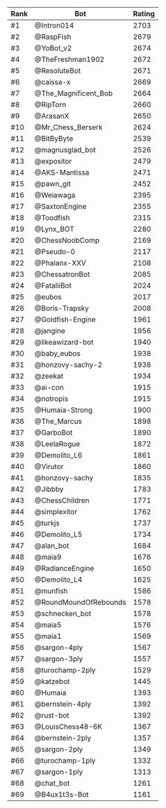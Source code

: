Rank|Bot|Rating
---|---|---
#1|@Intron014|2703
#2|@RaspFish|2679
#3|@YoBot_v2|2674
#4|@TheFreshman1902|2672
#5|@ResoluteBot|2671
#6|@caissa-x|2669
#7|@The_Magnificent_Bob|2664
#8|@RipTorn|2660
#9|@ArasanX|2650
#10|@Mr_Chess_Berserk|2624
#11|@BitByByte|2539
#12|@magnusglad_bot|2526
#13|@expositor|2479
#14|@AKS-Mantissa|2471
#15|@pawn_git|2452
#16|@Weiawaga|2395
#17|@SaxtonEngine|2355
#18|@Toodfish|2315
#19|@Lynx_BOT|2280
#20|@ChessNoobComp|2169
#21|@Pseudo-0|2117
#22|@Phalanx-XXV|2108
#23|@ChessatronBot|2085
#24|@FataliiBot|2024
#25|@eubos|2017
#26|@Boris-Trapsky|2008
#27|@Goldfish-Engine|1961
#28|@jangine|1956
#29|@likeawizard-bot|1940
#30|@baby_eubos|1938
#31|@honzovy-sachy-2|1938
#32|@zeekat|1934
#33|@ai-con|1915
#34|@notropis|1915
#35|@Humaia-Strong|1900
#36|@The_Marcus|1898
#37|@GarboBot|1890
#38|@LeelaRogue|1872
#39|@Demolito_L6|1861
#40|@Virutor|1860
#41|@honzovy-sachy|1835
#42|@Jibbby|1783
#43|@ChessChildren|1771
#44|@simplexitor|1762
#45|@turkjs|1737
#46|@Demolito_L5|1734
#47|@alan_bot|1684
#48|@maia9|1676
#49|@RadianceEngine|1650
#50|@Demolito_L4|1625
#51|@munfish|1586
#52|@RoundMoundOfRebounds|1578
#53|@schnecken_bot|1578
#54|@maia5|1576
#55|@maia1|1569
#56|@sargon-4ply|1567
#57|@sargon-3ply|1557
#58|@turochamp-2ply|1529
#59|@katzebot|1445
#60|@Humaia|1393
#61|@bernstein-4ply|1392
#62|@rust-bot|1392
#63|@LouisChess48-6K|1367
#64|@bernstein-2ply|1357
#65|@sargon-2ply|1349
#66|@turochamp-1ply|1332
#67|@sargon-1ply|1313
#68|@chat_bot|1261
#69|@B4ux1t3s-Bot|1161
